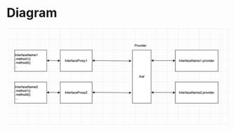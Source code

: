 # Diagram

![Alt text](https://github.com/projecthsf/spring-hsf/blob/main/docs/images/hsf-diagram.png "HSF Diagram")
